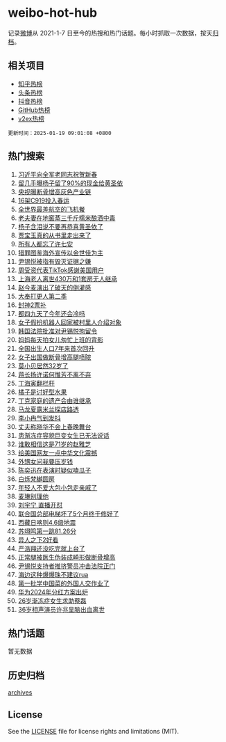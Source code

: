 # weibo-hot-hub

记录[微博](https://www.weibo.com)从 2021-1-7 日至今的热搜和热门话题。每小时抓取一次数据，按天[归档](archives)。

## 相关项目

- [知乎热榜](https://github.com/lonnyzhang423/zhihu-hot-hub)
- [头条热榜](https://github.com/lonnyzhang423/toutiao-hot-hub)
- [抖音热榜](https://github.com/lonnyzhang423/douyin-hot-hub)
- [GitHub热榜](https://github.com/lonnyzhang423/github-hot-hub)
- [v2ex热榜](https://github.com/lonnyzhang423/v2ex-hot-hub)


`更新时间：2025-01-19 09:01:08 +0800`

## 热门搜索

1. [习近平向全军老同志祝贺新春](https://m.weibo.cn/search?containerid=100103type%3D1%26t%3D10%26q%3D%23%E4%B9%A0%E8%BF%91%E5%B9%B3%E5%90%91%E5%85%A8%E5%86%9B%E8%80%81%E5%90%8C%E5%BF%97%E7%A5%9D%E8%B4%BA%E6%96%B0%E6%98%A5%23&stream_entry_id=51&isnewpage=1&extparam=seat%3D1%26filter_type%3Drealtimehot%26stream_entry_id%3D51%26c_type%3D51%26q%3D%2523%25E4%25B9%25A0%25E8%25BF%2591%25E5%25B9%25B3%25E5%2590%2591%25E5%2585%25A8%25E5%2586%259B%25E8%2580%2581%25E5%2590%258C%25E5%25BF%2597%25E7%25A5%259D%25E8%25B4%25BA%25E6%2596%25B0%25E6%2598%25A5%2523%26pos%3D0%26cate%3D10103%26dgr%3D0%26display_time%3D1737248467%26pre_seqid%3D173724846710901200734103)
1. [留几手曝杨子留了90%的现金给黄圣依](https://m.weibo.cn/search?containerid=100103type%3D1%26t%3D10%26q%3D%23%E7%95%99%E5%87%A0%E6%89%8B%E6%9B%9D%E6%9D%A8%E5%AD%90%E7%95%99%E4%BA%8690%25%E7%9A%84%E7%8E%B0%E9%87%91%E7%BB%99%E9%BB%84%E5%9C%A3%E4%BE%9D%23&stream_entry_id=31&isnewpage=1&extparam=seat%3D1%26stream_entry_id%3D31%26q%3D%2523%25E7%2595%2599%25E5%2587%25A0%25E6%2589%258B%25E6%259B%259D%25E6%259D%25A8%25E5%25AD%2590%25E7%2595%2599%25E4%25BA%258690%2525%25E7%259A%2584%25E7%258E%25B0%25E9%2587%2591%25E7%25BB%2599%25E9%25BB%2584%25E5%259C%25A3%25E4%25BE%259D%2523%26pos%3D0%26flag%3D1%26filter_type%3Drealtimehot%26realpos%3D1%26c_type%3D31%26band_rank%3D1%26dgr%3D0%26cate%3D5001%26lcate%3D5001%26display_time%3D1737248467%26pre_seqid%3D173724846710901200734103)
1. [央视曝断骨增高灰色产业链](https://m.weibo.cn/search?containerid=100103type%3D1%26t%3D10%26q%3D%23%E5%A4%AE%E8%A7%86%E6%9B%9D%E6%96%AD%E9%AA%A8%E5%A2%9E%E9%AB%98%E7%81%B0%E8%89%B2%E4%BA%A7%E4%B8%9A%E9%93%BE%23&stream_entry_id=31&isnewpage=1&extparam=seat%3D1%26stream_entry_id%3D31%26q%3D%2523%25E5%25A4%25AE%25E8%25A7%2586%25E6%259B%259D%25E6%2596%25AD%25E9%25AA%25A8%25E5%25A2%259E%25E9%25AB%2598%25E7%2581%25B0%25E8%2589%25B2%25E4%25BA%25A7%25E4%25B8%259A%25E9%2593%25BE%2523%26pos%3D1%26flag%3D0%26filter_type%3Drealtimehot%26realpos%3D2%26c_type%3D31%26band_rank%3D2%26dgr%3D0%26cate%3D5001%26lcate%3D5001%26display_time%3D1737248467%26pre_seqid%3D173724846710901200734103)
1. [16架C919投入春运](https://m.weibo.cn/search?containerid=100103type%3D1%26t%3D10%26q%3D%2316%E6%9E%B6C919%E6%8A%95%E5%85%A5%E6%98%A5%E8%BF%90%23&stream_entry_id=31&isnewpage=1&extparam=seat%3D1%26stream_entry_id%3D31%26q%3D%252316%25E6%259E%25B6C919%25E6%258A%2595%25E5%2585%25A5%25E6%2598%25A5%25E8%25BF%2590%2523%26pos%3D2%26flag%3D0%26filter_type%3Drealtimehot%26realpos%3D3%26c_type%3D31%26band_rank%3D3%26dgr%3D0%26cate%3D5001%26lcate%3D5001%26display_time%3D1737248467%26pre_seqid%3D173724846710901200734103)
1. [全世界最差航空的飞机餐](https://m.weibo.cn/search?containerid=100103type%3D1%26t%3D10%26q%3D%E5%85%A8%E4%B8%96%E7%95%8C%E6%9C%80%E5%B7%AE%E8%88%AA%E7%A9%BA%E7%9A%84%E9%A3%9E%E6%9C%BA%E9%A4%90&stream_entry_id=31&isnewpage=1&extparam=seat%3D1%26stream_entry_id%3D31%26q%3D%25E5%2585%25A8%25E4%25B8%2596%25E7%2595%258C%25E6%259C%2580%25E5%25B7%25AE%25E8%2588%25AA%25E7%25A9%25BA%25E7%259A%2584%25E9%25A3%259E%25E6%259C%25BA%25E9%25A4%2590%26pos%3D3%26flag%3D2%26filter_type%3Drealtimehot%26realpos%3D4%26c_type%3D31%26band_rank%3D4%26dgr%3D0%26cate%3D5001%26lcate%3D5001%26display_time%3D1737248467%26pre_seqid%3D173724846710901200734103)
1. [老夫妻在地窖蒸三千斤糯米酿酒中毒](https://m.weibo.cn/search?containerid=100103type%3D1%26t%3D10%26q%3D%23%E8%80%81%E5%A4%AB%E5%A6%BB%E5%9C%A8%E5%9C%B0%E7%AA%96%E8%92%B8%E4%B8%89%E5%8D%83%E6%96%A4%E7%B3%AF%E7%B1%B3%E9%85%BF%E9%85%92%E4%B8%AD%E6%AF%92%23&stream_entry_id=31&isnewpage=1&extparam=seat%3D1%26stream_entry_id%3D31%26q%3D%2523%25E8%2580%2581%25E5%25A4%25AB%25E5%25A6%25BB%25E5%259C%25A8%25E5%259C%25B0%25E7%25AA%2596%25E8%2592%25B8%25E4%25B8%2589%25E5%258D%2583%25E6%2596%25A4%25E7%25B3%25AF%25E7%25B1%25B3%25E9%2585%25BF%25E9%2585%2592%25E4%25B8%25AD%25E6%25AF%2592%2523%26pos%3D4%26flag%3D1%26filter_type%3Drealtimehot%26realpos%3D5%26c_type%3D31%26band_rank%3D5%26dgr%3D0%26cate%3D5001%26lcate%3D5001%26display_time%3D1737248467%26pre_seqid%3D173724846710901200734103)
1. [杨子含泪说不要再恭喜黄圣依了](https://m.weibo.cn/search?containerid=100103type%3D1%26t%3D10%26q%3D%23%E6%9D%A8%E5%AD%90%E5%90%AB%E6%B3%AA%E8%AF%B4%E4%B8%8D%E8%A6%81%E5%86%8D%E6%81%AD%E5%96%9C%E9%BB%84%E5%9C%A3%E4%BE%9D%E4%BA%86%23&stream_entry_id=31&isnewpage=1&extparam=seat%3D1%26stream_entry_id%3D31%26q%3D%2523%25E6%259D%25A8%25E5%25AD%2590%25E5%2590%25AB%25E6%25B3%25AA%25E8%25AF%25B4%25E4%25B8%258D%25E8%25A6%2581%25E5%2586%258D%25E6%2581%25AD%25E5%2596%259C%25E9%25BB%2584%25E5%259C%25A3%25E4%25BE%259D%25E4%25BA%2586%2523%26pos%3D5%26flag%3D1%26filter_type%3Drealtimehot%26realpos%3D6%26c_type%3D31%26band_rank%3D6%26dgr%3D0%26cate%3D5001%26lcate%3D5001%26display_time%3D1737248467%26pre_seqid%3D173724846710901200734103)
1. [贾宝玉真的从书里走出来了](https://m.weibo.cn/search?containerid=100103type%3D1%26t%3D10%26q%3D%23%E8%B4%BE%E5%AE%9D%E7%8E%89%E7%9C%9F%E7%9A%84%E4%BB%8E%E4%B9%A6%E9%87%8C%E8%B5%B0%E5%87%BA%E6%9D%A5%E4%BA%86%23&stream_entry_id=31&isnewpage=1&extparam=seat%3D1%26stream_entry_id%3D31%26q%3D%2523%25E8%25B4%25BE%25E5%25AE%259D%25E7%258E%2589%25E7%259C%259F%25E7%259A%2584%25E4%25BB%258E%25E4%25B9%25A6%25E9%2587%258C%25E8%25B5%25B0%25E5%2587%25BA%25E6%259D%25A5%25E4%25BA%2586%2523%26pos%3D6%26flag%3D1%26filter_type%3Drealtimehot%26realpos%3D7%26c_type%3D31%26band_rank%3D7%26dgr%3D0%26cate%3D5001%26lcate%3D5001%26display_time%3D1737248467%26pre_seqid%3D173724846710901200734103)
1. [所有人都忘了许七安](https://m.weibo.cn/search?containerid=100103type%3D1%26t%3D10%26q%3D%E6%89%80%E6%9C%89%E4%BA%BA%E9%83%BD%E5%BF%98%E4%BA%86%E8%AE%B8%E4%B8%83%E5%AE%89&stream_entry_id=31&isnewpage=1&extparam=seat%3D1%26stream_entry_id%3D31%26q%3D%25E6%2589%2580%25E6%259C%2589%25E4%25BA%25BA%25E9%2583%25BD%25E5%25BF%2598%25E4%25BA%2586%25E8%25AE%25B8%25E4%25B8%2583%25E5%25AE%2589%26pos%3D7%26flag%3D1%26filter_type%3Drealtimehot%26realpos%3D8%26c_type%3D31%26band_rank%3D8%26dgr%3D0%26cate%3D5001%26lcate%3D5001%26display_time%3D1737248467%26pre_seqid%3D173724846710901200734103)
1. [猎罪图鉴海外宣传以金世佳为主](https://m.weibo.cn/search?containerid=100103type%3D1%26t%3D10%26q%3D%23%E7%8C%8E%E7%BD%AA%E5%9B%BE%E9%89%B4%E6%B5%B7%E5%A4%96%E5%AE%A3%E4%BC%A0%E4%BB%A5%E9%87%91%E4%B8%96%E4%BD%B3%E4%B8%BA%E4%B8%BB%23&stream_entry_id=31&isnewpage=1&extparam=seat%3D1%26stream_entry_id%3D31%26q%3D%2523%25E7%258C%258E%25E7%25BD%25AA%25E5%259B%25BE%25E9%2589%25B4%25E6%25B5%25B7%25E5%25A4%2596%25E5%25AE%25A3%25E4%25BC%25A0%25E4%25BB%25A5%25E9%2587%2591%25E4%25B8%2596%25E4%25BD%25B3%25E4%25B8%25BA%25E4%25B8%25BB%2523%26pos%3D8%26flag%3D0%26filter_type%3Drealtimehot%26realpos%3D9%26c_type%3D31%26band_rank%3D9%26dgr%3D0%26cate%3D5001%26lcate%3D5001%26display_time%3D1737248467%26pre_seqid%3D173724846710901200734103)
1. [尹锡悦被指有毁灭证据之嫌](https://m.weibo.cn/search?containerid=100103type%3D1%26t%3D10%26q%3D%23%E5%B0%B9%E9%94%A1%E6%82%A6%E8%A2%AB%E6%8C%87%E6%9C%89%E6%AF%81%E7%81%AD%E8%AF%81%E6%8D%AE%E4%B9%8B%E5%AB%8C%23&stream_entry_id=31&isnewpage=1&extparam=seat%3D1%26stream_entry_id%3D31%26q%3D%2523%25E5%25B0%25B9%25E9%2594%25A1%25E6%2582%25A6%25E8%25A2%25AB%25E6%258C%2587%25E6%259C%2589%25E6%25AF%2581%25E7%2581%25AD%25E8%25AF%2581%25E6%258D%25AE%25E4%25B9%258B%25E5%25AB%258C%2523%26pos%3D9%26flag%3D1%26filter_type%3Drealtimehot%26realpos%3D10%26c_type%3D31%26band_rank%3D10%26dgr%3D0%26cate%3D5001%26lcate%3D5001%26display_time%3D1737248467%26pre_seqid%3D173724846710901200734103)
1. [周受资代表TikTok感谢美国用户](https://m.weibo.cn/search?containerid=100103type%3D1%26t%3D10%26q%3D%23%E5%91%A8%E5%8F%97%E8%B5%84%E4%BB%A3%E8%A1%A8TikTok%E6%84%9F%E8%B0%A2%E7%BE%8E%E5%9B%BD%E7%94%A8%E6%88%B7%23&stream_entry_id=31&isnewpage=1&extparam=seat%3D1%26stream_entry_id%3D31%26q%3D%2523%25E5%2591%25A8%25E5%258F%2597%25E8%25B5%2584%25E4%25BB%25A3%25E8%25A1%25A8TikTok%25E6%2584%259F%25E8%25B0%25A2%25E7%25BE%258E%25E5%259B%25BD%25E7%2594%25A8%25E6%2588%25B7%2523%26pos%3D10%26flag%3D1%26filter_type%3Drealtimehot%26realpos%3D11%26c_type%3D31%26band_rank%3D11%26dgr%3D0%26cate%3D5001%26lcate%3D5001%26display_time%3D1737248467%26pre_seqid%3D173724846710901200734103)
1. [上海老人离世430万和1套房无人继承](https://m.weibo.cn/search?containerid=100103type%3D1%26t%3D10%26q%3D%23%E4%B8%8A%E6%B5%B7%E8%80%81%E4%BA%BA%E7%A6%BB%E4%B8%96430%E4%B8%87%E5%92%8C1%E5%A5%97%E6%88%BF%E6%97%A0%E4%BA%BA%E7%BB%A7%E6%89%BF%23&stream_entry_id=31&isnewpage=1&extparam=seat%3D1%26stream_entry_id%3D31%26q%3D%2523%25E4%25B8%258A%25E6%25B5%25B7%25E8%2580%2581%25E4%25BA%25BA%25E7%25A6%25BB%25E4%25B8%2596430%25E4%25B8%2587%25E5%2592%258C1%25E5%25A5%2597%25E6%2588%25BF%25E6%2597%25A0%25E4%25BA%25BA%25E7%25BB%25A7%25E6%2589%25BF%2523%26pos%3D11%26flag%3D0%26filter_type%3Drealtimehot%26realpos%3D12%26c_type%3D31%26band_rank%3D12%26dgr%3D0%26cate%3D5001%26lcate%3D5001%26display_time%3D1737248467%26pre_seqid%3D173724846710901200734103)
1. [赵今麦演出了破天的倒灌感](https://m.weibo.cn/search?containerid=100103type%3D1%26t%3D10%26q%3D%E8%B5%B5%E4%BB%8A%E9%BA%A6%E6%BC%94%E5%87%BA%E4%BA%86%E7%A0%B4%E5%A4%A9%E7%9A%84%E5%80%92%E7%81%8C%E6%84%9F&stream_entry_id=31&isnewpage=1&extparam=seat%3D1%26stream_entry_id%3D31%26q%3D%25E8%25B5%25B5%25E4%25BB%258A%25E9%25BA%25A6%25E6%25BC%2594%25E5%2587%25BA%25E4%25BA%2586%25E7%25A0%25B4%25E5%25A4%25A9%25E7%259A%2584%25E5%2580%2592%25E7%2581%258C%25E6%2584%259F%26pos%3D12%26flag%3D0%26filter_type%3Drealtimehot%26realpos%3D13%26c_type%3D31%26band_rank%3D13%26dgr%3D0%26cate%3D5001%26lcate%3D5001%26display_time%3D1737248467%26pre_seqid%3D173724846710901200734103)
1. [大奉打更人第二季](https://m.weibo.cn/search?containerid=100103type%3D1%26t%3D10%26q%3D%23%E5%A4%A7%E5%A5%89%E6%89%93%E6%9B%B4%E4%BA%BA%E7%AC%AC%E4%BA%8C%E5%AD%A3%23&stream_entry_id=31&isnewpage=1&extparam=seat%3D1%26stream_entry_id%3D31%26q%3D%2523%25E5%25A4%25A7%25E5%25A5%2589%25E6%2589%2593%25E6%259B%25B4%25E4%25BA%25BA%25E7%25AC%25AC%25E4%25BA%258C%25E5%25AD%25A3%2523%26pos%3D13%26flag%3D0%26filter_type%3Drealtimehot%26realpos%3D14%26c_type%3D31%26band_rank%3D14%26dgr%3D0%26cate%3D5001%26lcate%3D5001%26display_time%3D1737248467%26pre_seqid%3D173724846710901200734103)
1. [封神2票补](https://m.weibo.cn/search?containerid=100103type%3D1%26t%3D10%26q%3D%23%E5%B0%81%E7%A5%9E2%E7%A5%A8%E8%A1%A5%23&stream_entry_id=31&isnewpage=1&extparam=seat%3D1%26stream_entry_id%3D31%26q%3D%2523%25E5%25B0%2581%25E7%25A5%259E2%25E7%25A5%25A8%25E8%25A1%25A5%2523%26pos%3D14%26flag%3D1%26filter_type%3Drealtimehot%26realpos%3D15%26c_type%3D31%26band_rank%3D15%26dgr%3D0%26cate%3D5001%26lcate%3D5001%26display_time%3D1737248467%26pre_seqid%3D173724846710901200734103)
1. [都四九天了今年还会冷吗](https://m.weibo.cn/search?containerid=100103type%3D1%26t%3D10%26q%3D%23%E9%83%BD%E5%9B%9B%E4%B9%9D%E5%A4%A9%E4%BA%86%E4%BB%8A%E5%B9%B4%E8%BF%98%E4%BC%9A%E5%86%B7%E5%90%97%23&stream_entry_id=31&isnewpage=1&extparam=seat%3D1%26stream_entry_id%3D31%26q%3D%2523%25E9%2583%25BD%25E5%259B%259B%25E4%25B9%259D%25E5%25A4%25A9%25E4%25BA%2586%25E4%25BB%258A%25E5%25B9%25B4%25E8%25BF%2598%25E4%25BC%259A%25E5%2586%25B7%25E5%2590%2597%2523%26pos%3D15%26flag%3D0%26filter_type%3Drealtimehot%26realpos%3D16%26c_type%3D31%26band_rank%3D16%26dgr%3D0%26cate%3D5001%26lcate%3D5001%26display_time%3D1737248467%26pre_seqid%3D173724846710901200734103)
1. [女子假扮机器人回家被村里人介绍对象](https://m.weibo.cn/search?containerid=100103type%3D1%26t%3D10%26q%3D%23%E5%A5%B3%E5%AD%90%E5%81%87%E6%89%AE%E6%9C%BA%E5%99%A8%E4%BA%BA%E5%9B%9E%E5%AE%B6%E8%A2%AB%E6%9D%91%E9%87%8C%E4%BA%BA%E4%BB%8B%E7%BB%8D%E5%AF%B9%E8%B1%A1%23&stream_entry_id=31&isnewpage=1&extparam=seat%3D1%26stream_entry_id%3D31%26q%3D%2523%25E5%25A5%25B3%25E5%25AD%2590%25E5%2581%2587%25E6%2589%25AE%25E6%259C%25BA%25E5%2599%25A8%25E4%25BA%25BA%25E5%259B%259E%25E5%25AE%25B6%25E8%25A2%25AB%25E6%259D%2591%25E9%2587%258C%25E4%25BA%25BA%25E4%25BB%258B%25E7%25BB%258D%25E5%25AF%25B9%25E8%25B1%25A1%2523%26pos%3D16%26flag%3D0%26filter_type%3Drealtimehot%26realpos%3D17%26c_type%3D31%26band_rank%3D17%26dgr%3D0%26cate%3D5001%26lcate%3D5001%26display_time%3D1737248467%26pre_seqid%3D173724846710901200734103)
1. [韩国法院批准对尹锡悦拘留令](https://m.weibo.cn/search?containerid=100103type%3D1%26t%3D10%26q%3D%23%E9%9F%A9%E5%9B%BD%E6%B3%95%E9%99%A2%E6%89%B9%E5%87%86%E5%AF%B9%E5%B0%B9%E9%94%A1%E6%82%A6%E6%8B%98%E7%95%99%E4%BB%A4%23&stream_entry_id=31&isnewpage=1&extparam=seat%3D1%26stream_entry_id%3D31%26q%3D%2523%25E9%259F%25A9%25E5%259B%25BD%25E6%25B3%2595%25E9%2599%25A2%25E6%2589%25B9%25E5%2587%2586%25E5%25AF%25B9%25E5%25B0%25B9%25E9%2594%25A1%25E6%2582%25A6%25E6%258B%2598%25E7%2595%2599%25E4%25BB%25A4%2523%26pos%3D17%26flag%3D1%26filter_type%3Drealtimehot%26realpos%3D18%26c_type%3D31%26band_rank%3D18%26dgr%3D0%26cate%3D5001%26lcate%3D5001%26display_time%3D1737248467%26pre_seqid%3D173724846710901200734103)
1. [妈妈每天拍女儿匆忙上班的背影](https://m.weibo.cn/search?containerid=100103type%3D1%26t%3D10%26q%3D%23%E5%A6%88%E5%A6%88%E6%AF%8F%E5%A4%A9%E6%8B%8D%E5%A5%B3%E5%84%BF%E5%8C%86%E5%BF%99%E4%B8%8A%E7%8F%AD%E7%9A%84%E8%83%8C%E5%BD%B1%23&stream_entry_id=31&isnewpage=1&extparam=seat%3D1%26stream_entry_id%3D31%26q%3D%2523%25E5%25A6%2588%25E5%25A6%2588%25E6%25AF%258F%25E5%25A4%25A9%25E6%258B%258D%25E5%25A5%25B3%25E5%2584%25BF%25E5%258C%2586%25E5%25BF%2599%25E4%25B8%258A%25E7%258F%25AD%25E7%259A%2584%25E8%2583%258C%25E5%25BD%25B1%2523%26pos%3D18%26flag%3D1%26filter_type%3Drealtimehot%26realpos%3D19%26c_type%3D31%26band_rank%3D19%26dgr%3D0%26cate%3D5001%26lcate%3D5001%26display_time%3D1737248467%26pre_seqid%3D173724846710901200734103)
1. [全国出生人口7年来首次回升](https://m.weibo.cn/search?containerid=100103type%3D1%26t%3D10%26q%3D%23%E5%85%A8%E5%9B%BD%E5%87%BA%E7%94%9F%E4%BA%BA%E5%8F%A37%E5%B9%B4%E6%9D%A5%E9%A6%96%E6%AC%A1%E5%9B%9E%E5%8D%87%23&stream_entry_id=31&isnewpage=1&extparam=seat%3D1%26stream_entry_id%3D31%26q%3D%2523%25E5%2585%25A8%25E5%259B%25BD%25E5%2587%25BA%25E7%2594%259F%25E4%25BA%25BA%25E5%258F%25A37%25E5%25B9%25B4%25E6%259D%25A5%25E9%25A6%2596%25E6%25AC%25A1%25E5%259B%259E%25E5%258D%2587%2523%26pos%3D19%26flag%3D0%26filter_type%3Drealtimehot%26realpos%3D20%26c_type%3D31%26band_rank%3D20%26dgr%3D0%26cate%3D5001%26lcate%3D5001%26display_time%3D1737248467%26pre_seqid%3D173724846710901200734103)
1. [女子出国做断骨增高腿喷脓](https://m.weibo.cn/search?containerid=100103type%3D1%26t%3D10%26q%3D%23%E5%A5%B3%E5%AD%90%E5%87%BA%E5%9B%BD%E5%81%9A%E6%96%AD%E9%AA%A8%E5%A2%9E%E9%AB%98%E8%85%BF%E5%96%B7%E8%84%93%23&stream_entry_id=31&isnewpage=1&extparam=seat%3D1%26stream_entry_id%3D31%26q%3D%2523%25E5%25A5%25B3%25E5%25AD%2590%25E5%2587%25BA%25E5%259B%25BD%25E5%2581%259A%25E6%2596%25AD%25E9%25AA%25A8%25E5%25A2%259E%25E9%25AB%2598%25E8%2585%25BF%25E5%2596%25B7%25E8%2584%2593%2523%26pos%3D20%26flag%3D0%26filter_type%3Drealtimehot%26realpos%3D21%26c_type%3D31%26band_rank%3D21%26dgr%3D0%26cate%3D5001%26lcate%3D5001%26display_time%3D1737248467%26pre_seqid%3D173724846710901200734103)
1. [莫小贝居然32岁了](https://m.weibo.cn/search?containerid=100103type%3D1%26t%3D10%26q%3D%23%E8%8E%AB%E5%B0%8F%E8%B4%9D%E5%B1%85%E7%84%B632%E5%B2%81%E4%BA%86%23&stream_entry_id=31&isnewpage=1&extparam=seat%3D1%26stream_entry_id%3D31%26q%3D%2523%25E8%258E%25AB%25E5%25B0%258F%25E8%25B4%259D%25E5%25B1%2585%25E7%2584%25B632%25E5%25B2%2581%25E4%25BA%2586%2523%26pos%3D21%26flag%3D1%26filter_type%3Drealtimehot%26realpos%3D22%26c_type%3D31%26band_rank%3D22%26dgr%3D0%26cate%3D5001%26lcate%3D5001%26display_time%3D1737248467%26pre_seqid%3D173724846710901200734103)
1. [蒋长扬许诺何惟芳不离不弃](https://m.weibo.cn/search?containerid=100103type%3D1%26t%3D10%26q%3D%E8%92%8B%E9%95%BF%E6%89%AC%E8%AE%B8%E8%AF%BA%E4%BD%95%E6%83%9F%E8%8A%B3%E4%B8%8D%E7%A6%BB%E4%B8%8D%E5%BC%83&stream_entry_id=31&isnewpage=1&extparam=seat%3D1%26stream_entry_id%3D31%26q%3D%25E8%2592%258B%25E9%2595%25BF%25E6%2589%25AC%25E8%25AE%25B8%25E8%25AF%25BA%25E4%25BD%2595%25E6%2583%259F%25E8%258A%25B3%25E4%25B8%258D%25E7%25A6%25BB%25E4%25B8%258D%25E5%25BC%2583%26pos%3D22%26flag%3D1%26filter_type%3Drealtimehot%26realpos%3D23%26c_type%3D31%26band_rank%3D23%26dgr%3D0%26cate%3D5001%26lcate%3D5001%26display_time%3D1737248467%26pre_seqid%3D173724846710901200734103)
1. [丁海寅翻栏杆](https://m.weibo.cn/search?containerid=100103type%3D1%26t%3D10%26q%3D%23%E4%B8%81%E6%B5%B7%E5%AF%85%E7%BF%BB%E6%A0%8F%E6%9D%86%23&stream_entry_id=31&isnewpage=1&extparam=seat%3D1%26stream_entry_id%3D31%26q%3D%2523%25E4%25B8%2581%25E6%25B5%25B7%25E5%25AF%2585%25E7%25BF%25BB%25E6%25A0%258F%25E6%259D%2586%2523%26pos%3D23%26flag%3D1%26filter_type%3Drealtimehot%26realpos%3D24%26c_type%3D31%26band_rank%3D24%26dgr%3D0%26cate%3D5001%26lcate%3D5001%26display_time%3D1737248467%26pre_seqid%3D173724846710901200734103)
1. [橘子是讨好型水果](https://m.weibo.cn/search?containerid=100103type%3D1%26t%3D10%26q%3D%23%E6%A9%98%E5%AD%90%E6%98%AF%E8%AE%A8%E5%A5%BD%E5%9E%8B%E6%B0%B4%E6%9E%9C%23&stream_entry_id=31&isnewpage=1&extparam=seat%3D1%26stream_entry_id%3D31%26q%3D%2523%25E6%25A9%2598%25E5%25AD%2590%25E6%2598%25AF%25E8%25AE%25A8%25E5%25A5%25BD%25E5%259E%258B%25E6%25B0%25B4%25E6%259E%259C%2523%26pos%3D24%26flag%3D1%26filter_type%3Drealtimehot%26realpos%3D25%26c_type%3D31%26band_rank%3D25%26dgr%3D0%26cate%3D5001%26lcate%3D5001%26display_time%3D1737248467%26pre_seqid%3D173724846710901200734103)
1. [丁克家庭的遗产会由谁继承](https://m.weibo.cn/search?containerid=100103type%3D1%26t%3D10%26q%3D%23%E4%B8%81%E5%85%8B%E5%AE%B6%E5%BA%AD%E7%9A%84%E9%81%97%E4%BA%A7%E4%BC%9A%E7%94%B1%E8%B0%81%E7%BB%A7%E6%89%BF%23&stream_entry_id=31&isnewpage=1&extparam=seat%3D1%26stream_entry_id%3D31%26q%3D%2523%25E4%25B8%2581%25E5%2585%258B%25E5%25AE%25B6%25E5%25BA%25AD%25E7%259A%2584%25E9%2581%2597%25E4%25BA%25A7%25E4%25BC%259A%25E7%2594%25B1%25E8%25B0%2581%25E7%25BB%25A7%25E6%2589%25BF%2523%26pos%3D25%26flag%3D1%26filter_type%3Drealtimehot%26realpos%3D26%26c_type%3D31%26band_rank%3D26%26dgr%3D0%26cate%3D5001%26lcate%3D5001%26display_time%3D1737248467%26pre_seqid%3D173724846710901200734103)
1. [马龙夏露米兰探店路透](https://m.weibo.cn/search?containerid=100103type%3D1%26t%3D10%26q%3D%23%E9%A9%AC%E9%BE%99%E5%A4%8F%E9%9C%B2%E7%B1%B3%E5%85%B0%E6%8E%A2%E5%BA%97%E8%B7%AF%E9%80%8F%23&stream_entry_id=31&isnewpage=1&extparam=seat%3D1%26stream_entry_id%3D31%26q%3D%2523%25E9%25A9%25AC%25E9%25BE%2599%25E5%25A4%258F%25E9%259C%25B2%25E7%25B1%25B3%25E5%2585%25B0%25E6%258E%25A2%25E5%25BA%2597%25E8%25B7%25AF%25E9%2580%258F%2523%26pos%3D26%26flag%3D1%26filter_type%3Drealtimehot%26realpos%3D27%26c_type%3D31%26band_rank%3D27%26dgr%3D0%26cate%3D5001%26lcate%3D5001%26display_time%3D1737248467%26pre_seqid%3D173724846710901200734103)
1. [李小冉气到发抖](https://m.weibo.cn/search?containerid=100103type%3D1%26t%3D10%26q%3D%23%E6%9D%8E%E5%B0%8F%E5%86%89%E6%B0%94%E5%88%B0%E5%8F%91%E6%8A%96%23&stream_entry_id=31&isnewpage=1&extparam=seat%3D1%26stream_entry_id%3D31%26q%3D%2523%25E6%259D%258E%25E5%25B0%258F%25E5%2586%2589%25E6%25B0%2594%25E5%2588%25B0%25E5%258F%2591%25E6%258A%2596%2523%26pos%3D27%26flag%3D0%26filter_type%3Drealtimehot%26realpos%3D28%26c_type%3D31%26band_rank%3D28%26dgr%3D0%26cate%3D5001%26lcate%3D5001%26display_time%3D1737248467%26pre_seqid%3D173724846710901200734103)
1. [丈夫称晓华不会上春晚舞台](https://m.weibo.cn/search?containerid=100103type%3D1%26t%3D10%26q%3D%23%E4%B8%88%E5%A4%AB%E7%A7%B0%E6%99%93%E5%8D%8E%E4%B8%8D%E4%BC%9A%E4%B8%8A%E6%98%A5%E6%99%9A%E8%88%9E%E5%8F%B0%23&stream_entry_id=31&isnewpage=1&extparam=seat%3D1%26stream_entry_id%3D31%26q%3D%2523%25E4%25B8%2588%25E5%25A4%25AB%25E7%25A7%25B0%25E6%2599%2593%25E5%258D%258E%25E4%25B8%258D%25E4%25BC%259A%25E4%25B8%258A%25E6%2598%25A5%25E6%2599%259A%25E8%2588%259E%25E5%258F%25B0%2523%26pos%3D28%26flag%3D0%26filter_type%3Drealtimehot%26realpos%3D29%26c_type%3D31%26band_rank%3D29%26dgr%3D0%26cate%3D5001%26lcate%3D5001%26display_time%3D1737248467%26pre_seqid%3D173724846710901200734103)
1. [患渐冻症容貌巨变女生已无法说话](https://m.weibo.cn/search?containerid=100103type%3D1%26t%3D10%26q%3D%23%E6%82%A3%E6%B8%90%E5%86%BB%E7%97%87%E5%AE%B9%E8%B2%8C%E5%B7%A8%E5%8F%98%E5%A5%B3%E7%94%9F%E5%B7%B2%E6%97%A0%E6%B3%95%E8%AF%B4%E8%AF%9D%23&stream_entry_id=31&isnewpage=1&extparam=seat%3D1%26stream_entry_id%3D31%26q%3D%2523%25E6%2582%25A3%25E6%25B8%2590%25E5%2586%25BB%25E7%2597%2587%25E5%25AE%25B9%25E8%25B2%258C%25E5%25B7%25A8%25E5%258F%2598%25E5%25A5%25B3%25E7%2594%259F%25E5%25B7%25B2%25E6%2597%25A0%25E6%25B3%2595%25E8%25AF%25B4%25E8%25AF%259D%2523%26pos%3D29%26flag%3D0%26filter_type%3Drealtimehot%26realpos%3D30%26c_type%3D31%26band_rank%3D30%26dgr%3D0%26cate%3D5001%26lcate%3D5001%26display_time%3D1737248467%26pre_seqid%3D173724846710901200734103)
1. [谁敢相信这是71岁的赵雅芝](https://m.weibo.cn/search?containerid=100103type%3D1%26t%3D10%26q%3D%23%E8%B0%81%E6%95%A2%E7%9B%B8%E4%BF%A1%E8%BF%99%E6%98%AF71%E5%B2%81%E7%9A%84%E8%B5%B5%E9%9B%85%E8%8A%9D%23&stream_entry_id=31&isnewpage=1&extparam=seat%3D1%26stream_entry_id%3D31%26q%3D%2523%25E8%25B0%2581%25E6%2595%25A2%25E7%259B%25B8%25E4%25BF%25A1%25E8%25BF%2599%25E6%2598%25AF71%25E5%25B2%2581%25E7%259A%2584%25E8%25B5%25B5%25E9%259B%2585%25E8%258A%259D%2523%26pos%3D30%26flag%3D0%26filter_type%3Drealtimehot%26realpos%3D31%26c_type%3D31%26band_rank%3D31%26dgr%3D0%26cate%3D5001%26lcate%3D5001%26display_time%3D1737248467%26pre_seqid%3D173724846710901200734103)
1. [给美国网友一点中华文化震撼](https://m.weibo.cn/search?containerid=100103type%3D1%26t%3D10%26q%3D%23%E7%BB%99%E7%BE%8E%E5%9B%BD%E7%BD%91%E5%8F%8B%E4%B8%80%E7%82%B9%E4%B8%AD%E5%8D%8E%E6%96%87%E5%8C%96%E9%9C%87%E6%92%BC%23&stream_entry_id=31&isnewpage=1&extparam=seat%3D1%26stream_entry_id%3D31%26q%3D%2523%25E7%25BB%2599%25E7%25BE%258E%25E5%259B%25BD%25E7%25BD%2591%25E5%258F%258B%25E4%25B8%2580%25E7%2582%25B9%25E4%25B8%25AD%25E5%258D%258E%25E6%2596%2587%25E5%258C%2596%25E9%259C%2587%25E6%2592%25BC%2523%26pos%3D31%26flag%3D0%26filter_type%3Drealtimehot%26realpos%3D32%26c_type%3D31%26band_rank%3D32%26dgr%3D0%26cate%3D5001%26lcate%3D5001%26display_time%3D1737248467%26pre_seqid%3D173724846710901200734103)
1. [外甥女问我要压岁钱](https://m.weibo.cn/search?containerid=100103type%3D1%26t%3D10%26q%3D%23%E5%A4%96%E7%94%A5%E5%A5%B3%E9%97%AE%E6%88%91%E8%A6%81%E5%8E%8B%E5%B2%81%E9%92%B1%23&stream_entry_id=31&isnewpage=1&extparam=seat%3D1%26stream_entry_id%3D31%26q%3D%2523%25E5%25A4%2596%25E7%2594%25A5%25E5%25A5%25B3%25E9%2597%25AE%25E6%2588%2591%25E8%25A6%2581%25E5%258E%258B%25E5%25B2%2581%25E9%2592%25B1%2523%26pos%3D32%26flag%3D1%26filter_type%3Drealtimehot%26realpos%3D33%26c_type%3D31%26band_rank%3D33%26dgr%3D0%26cate%3D5001%26lcate%3D5001%26display_time%3D1737248467%26pre_seqid%3D173724846710901200734103)
1. [陈奕迅在表演时疑似嗑瓜子](https://m.weibo.cn/search?containerid=100103type%3D1%26t%3D10%26q%3D%E9%99%88%E5%A5%95%E8%BF%85%E5%9C%A8%E8%A1%A8%E6%BC%94%E6%97%B6%E7%96%91%E4%BC%BC%E5%97%91%E7%93%9C%E5%AD%90&stream_entry_id=31&isnewpage=1&extparam=seat%3D1%26stream_entry_id%3D31%26q%3D%25E9%2599%2588%25E5%25A5%2595%25E8%25BF%2585%25E5%259C%25A8%25E8%25A1%25A8%25E6%25BC%2594%25E6%2597%25B6%25E7%2596%2591%25E4%25BC%25BC%25E5%2597%2591%25E7%2593%259C%25E5%25AD%2590%26pos%3D33%26flag%3D0%26filter_type%3Drealtimehot%26realpos%3D34%26c_type%3D31%26band_rank%3D34%26dgr%3D0%26cate%3D5001%26lcate%3D5001%26display_time%3D1737248467%26pre_seqid%3D173724846710901200734103)
1. [白烁梵樾圆房](https://m.weibo.cn/search?containerid=100103type%3D1%26t%3D10%26q%3D%23%E7%99%BD%E7%83%81%E6%A2%B5%E6%A8%BE%E5%9C%86%E6%88%BF%23&stream_entry_id=31&isnewpage=1&extparam=seat%3D1%26stream_entry_id%3D31%26q%3D%2523%25E7%2599%25BD%25E7%2583%2581%25E6%25A2%25B5%25E6%25A8%25BE%25E5%259C%2586%25E6%2588%25BF%2523%26pos%3D34%26flag%3D0%26filter_type%3Drealtimehot%26realpos%3D35%26c_type%3D31%26band_rank%3D35%26dgr%3D0%26cate%3D5001%26lcate%3D5001%26display_time%3D1737248467%26pre_seqid%3D173724846710901200734103)
1. [年轻人不爱大包小包走亲戚了](https://m.weibo.cn/search?containerid=100103type%3D1%26t%3D10%26q%3D%23%E5%B9%B4%E8%BD%BB%E4%BA%BA%E4%B8%8D%E7%88%B1%E5%A4%A7%E5%8C%85%E5%B0%8F%E5%8C%85%E8%B5%B0%E4%BA%B2%E6%88%9A%E4%BA%86%23&stream_entry_id=31&isnewpage=1&extparam=seat%3D1%26stream_entry_id%3D31%26q%3D%2523%25E5%25B9%25B4%25E8%25BD%25BB%25E4%25BA%25BA%25E4%25B8%258D%25E7%2588%25B1%25E5%25A4%25A7%25E5%258C%2585%25E5%25B0%258F%25E5%258C%2585%25E8%25B5%25B0%25E4%25BA%25B2%25E6%2588%259A%25E4%25BA%2586%2523%26pos%3D35%26flag%3D1%26filter_type%3Drealtimehot%26realpos%3D36%26c_type%3D31%26band_rank%3D36%26dgr%3D0%26cate%3D5001%26lcate%3D5001%26display_time%3D1737248467%26pre_seqid%3D173724846710901200734103)
1. [麦琳别理他](https://m.weibo.cn/search?containerid=100103type%3D1%26t%3D10%26q%3D%23%E9%BA%A6%E7%90%B3%E5%88%AB%E7%90%86%E4%BB%96%23&stream_entry_id=31&isnewpage=1&extparam=seat%3D1%26stream_entry_id%3D31%26q%3D%2523%25E9%25BA%25A6%25E7%2590%25B3%25E5%2588%25AB%25E7%2590%2586%25E4%25BB%2596%2523%26pos%3D36%26flag%3D1%26filter_type%3Drealtimehot%26realpos%3D37%26c_type%3D31%26band_rank%3D37%26dgr%3D0%26cate%3D5001%26lcate%3D5001%26display_time%3D1737248467%26pre_seqid%3D173724846710901200734103)
1. [刘宇宁 直播开怼](https://m.weibo.cn/search?containerid=100103type%3D1%26t%3D10%26q%3D%E5%88%98%E5%AE%87%E5%AE%81+%E7%9B%B4%E6%92%AD%E5%BC%80%E6%80%BC&stream_entry_id=31&isnewpage=1&extparam=seat%3D1%26stream_entry_id%3D31%26q%3D%25E5%2588%2598%25E5%25AE%2587%25E5%25AE%2581%2520%25E7%259B%25B4%25E6%2592%25AD%25E5%25BC%2580%25E6%2580%25BC%26pos%3D37%26flag%3D0%26filter_type%3Drealtimehot%26realpos%3D38%26c_type%3D31%26band_rank%3D38%26dgr%3D0%26cate%3D5001%26lcate%3D5001%26display_time%3D1737248467%26pre_seqid%3D173724846710901200734103)
1. [联合国总部电梯坏了5个月终于修好了](https://m.weibo.cn/search?containerid=100103type%3D1%26t%3D10%26q%3D%23%E8%81%94%E5%90%88%E5%9B%BD%E6%80%BB%E9%83%A8%E7%94%B5%E6%A2%AF%E5%9D%8F%E4%BA%865%E4%B8%AA%E6%9C%88%E7%BB%88%E4%BA%8E%E4%BF%AE%E5%A5%BD%E4%BA%86%23&stream_entry_id=31&isnewpage=1&extparam=seat%3D1%26stream_entry_id%3D31%26q%3D%2523%25E8%2581%2594%25E5%2590%2588%25E5%259B%25BD%25E6%2580%25BB%25E9%2583%25A8%25E7%2594%25B5%25E6%25A2%25AF%25E5%259D%258F%25E4%25BA%25865%25E4%25B8%25AA%25E6%259C%2588%25E7%25BB%2588%25E4%25BA%258E%25E4%25BF%25AE%25E5%25A5%25BD%25E4%25BA%2586%2523%26pos%3D38%26flag%3D0%26filter_type%3Drealtimehot%26realpos%3D39%26c_type%3D31%26band_rank%3D39%26dgr%3D0%26cate%3D5001%26lcate%3D5001%26display_time%3D1737248467%26pre_seqid%3D173724846710901200734103)
1. [西藏日喀则4.6级地震](https://m.weibo.cn/search?containerid=100103type%3D1%26t%3D10%26q%3D%23%E8%A5%BF%E8%97%8F%E6%97%A5%E5%96%80%E5%88%994.6%E7%BA%A7%E5%9C%B0%E9%9C%87%23&stream_entry_id=31&isnewpage=1&extparam=seat%3D1%26stream_entry_id%3D31%26q%3D%2523%25E8%25A5%25BF%25E8%2597%258F%25E6%2597%25A5%25E5%2596%2580%25E5%2588%25994.6%25E7%25BA%25A7%25E5%259C%25B0%25E9%259C%2587%2523%26pos%3D39%26flag%3D0%26filter_type%3Drealtimehot%26realpos%3D40%26c_type%3D31%26band_rank%3D40%26dgr%3D0%26cate%3D5001%26lcate%3D5001%26display_time%3D1737248467%26pre_seqid%3D173724846710901200734103)
1. [苏翊鸣第一跳81.26分](https://m.weibo.cn/search?containerid=100103type%3D1%26t%3D10%26q%3D%23%E8%8B%8F%E7%BF%8A%E9%B8%A3%E7%AC%AC%E4%B8%80%E8%B7%B381.26%E5%88%86%23&stream_entry_id=31&isnewpage=1&extparam=seat%3D1%26stream_entry_id%3D31%26q%3D%2523%25E8%258B%258F%25E7%25BF%258A%25E9%25B8%25A3%25E7%25AC%25AC%25E4%25B8%2580%25E8%25B7%25B381.26%25E5%2588%2586%2523%26pos%3D40%26flag%3D1%26filter_type%3Drealtimehot%26realpos%3D41%26c_type%3D31%26band_rank%3D41%26dgr%3D0%26cate%3D5001%26lcate%3D5001%26display_time%3D1737248467%26pre_seqid%3D173724846710901200734103)
1. [异人之下2好看](https://m.weibo.cn/search?containerid=100103type%3D1%26t%3D10%26q%3D%E5%BC%82%E4%BA%BA%E4%B9%8B%E4%B8%8B2%E5%A5%BD%E7%9C%8B&stream_entry_id=31&isnewpage=1&extparam=seat%3D1%26stream_entry_id%3D31%26q%3D%25E5%25BC%2582%25E4%25BA%25BA%25E4%25B9%258B%25E4%25B8%258B2%25E5%25A5%25BD%25E7%259C%258B%26pos%3D41%26flag%3D1%26filter_type%3Drealtimehot%26realpos%3D42%26c_type%3D31%26band_rank%3D42%26dgr%3D0%26cate%3D5001%26lcate%3D5001%26display_time%3D1737248467%26pre_seqid%3D173724846710901200734103)
1. [严浩翔还没吃完就上台了](https://m.weibo.cn/search?containerid=100103type%3D1%26t%3D10%26q%3D%23%E4%B8%A5%E6%B5%A9%E7%BF%94%E8%BF%98%E6%B2%A1%E5%90%83%E5%AE%8C%E5%B0%B1%E4%B8%8A%E5%8F%B0%E4%BA%86%23&stream_entry_id=31&isnewpage=1&extparam=seat%3D1%26stream_entry_id%3D31%26q%3D%2523%25E4%25B8%25A5%25E6%25B5%25A9%25E7%25BF%2594%25E8%25BF%2598%25E6%25B2%25A1%25E5%2590%2583%25E5%25AE%258C%25E5%25B0%25B1%25E4%25B8%258A%25E5%258F%25B0%25E4%25BA%2586%2523%26pos%3D42%26flag%3D0%26filter_type%3Drealtimehot%26realpos%3D43%26c_type%3D31%26band_rank%3D43%26dgr%3D0%26cate%3D5001%26lcate%3D5001%26display_time%3D1737248467%26pre_seqid%3D173724846710901200734103)
1. [正常腿被医生伪装成畸形做断骨增高](https://m.weibo.cn/search?containerid=100103type%3D1%26t%3D10%26q%3D%23%E6%AD%A3%E5%B8%B8%E8%85%BF%E8%A2%AB%E5%8C%BB%E7%94%9F%E4%BC%AA%E8%A3%85%E6%88%90%E7%95%B8%E5%BD%A2%E5%81%9A%E6%96%AD%E9%AA%A8%E5%A2%9E%E9%AB%98%23&stream_entry_id=31&isnewpage=1&extparam=seat%3D1%26stream_entry_id%3D31%26q%3D%2523%25E6%25AD%25A3%25E5%25B8%25B8%25E8%2585%25BF%25E8%25A2%25AB%25E5%258C%25BB%25E7%2594%259F%25E4%25BC%25AA%25E8%25A3%2585%25E6%2588%2590%25E7%2595%25B8%25E5%25BD%25A2%25E5%2581%259A%25E6%2596%25AD%25E9%25AA%25A8%25E5%25A2%259E%25E9%25AB%2598%2523%26pos%3D43%26flag%3D1%26filter_type%3Drealtimehot%26realpos%3D44%26c_type%3D31%26band_rank%3D44%26dgr%3D0%26cate%3D5001%26lcate%3D5001%26display_time%3D1737248467%26pre_seqid%3D173724846710901200734103)
1. [尹锡悦支持者推挤警员冲击法院正门](https://m.weibo.cn/search?containerid=100103type%3D1%26t%3D10%26q%3D%23%E5%B0%B9%E9%94%A1%E6%82%A6%E6%94%AF%E6%8C%81%E8%80%85%E6%8E%A8%E6%8C%A4%E8%AD%A6%E5%91%98%E5%86%B2%E5%87%BB%E6%B3%95%E9%99%A2%E6%AD%A3%E9%97%A8%23&stream_entry_id=31&isnewpage=1&extparam=seat%3D1%26stream_entry_id%3D31%26q%3D%2523%25E5%25B0%25B9%25E9%2594%25A1%25E6%2582%25A6%25E6%2594%25AF%25E6%258C%2581%25E8%2580%2585%25E6%258E%25A8%25E6%258C%25A4%25E8%25AD%25A6%25E5%2591%2598%25E5%2586%25B2%25E5%2587%25BB%25E6%25B3%2595%25E9%2599%25A2%25E6%25AD%25A3%25E9%2597%25A8%2523%26pos%3D44%26flag%3D1%26filter_type%3Drealtimehot%26realpos%3D45%26c_type%3D31%26band_rank%3D45%26dgr%3D0%26cate%3D5001%26lcate%3D5001%26display_time%3D1737248467%26pre_seqid%3D173724846710901200734103)
1. [海边这种爆爆珠不建议rua](https://m.weibo.cn/search?containerid=100103type%3D1%26t%3D10%26q%3D%23%E6%B5%B7%E8%BE%B9%E8%BF%99%E7%A7%8D%E7%88%86%E7%88%86%E7%8F%A0%E4%B8%8D%E5%BB%BA%E8%AE%AErua%23&stream_entry_id=31&isnewpage=1&extparam=seat%3D1%26stream_entry_id%3D31%26q%3D%2523%25E6%25B5%25B7%25E8%25BE%25B9%25E8%25BF%2599%25E7%25A7%258D%25E7%2588%2586%25E7%2588%2586%25E7%258F%25A0%25E4%25B8%258D%25E5%25BB%25BA%25E8%25AE%25AErua%2523%26pos%3D45%26flag%3D0%26filter_type%3Drealtimehot%26realpos%3D46%26c_type%3D31%26band_rank%3D46%26dgr%3D0%26cate%3D5001%26lcate%3D5001%26display_time%3D1737248467%26pre_seqid%3D173724846710901200734103)
1. [第一批学中国菜的外国人交作业了](https://m.weibo.cn/search?containerid=100103type%3D1%26t%3D10%26q%3D%23%E7%AC%AC%E4%B8%80%E6%89%B9%E5%AD%A6%E4%B8%AD%E5%9B%BD%E8%8F%9C%E7%9A%84%E5%A4%96%E5%9B%BD%E4%BA%BA%E4%BA%A4%E4%BD%9C%E4%B8%9A%E4%BA%86%23&stream_entry_id=31&isnewpage=1&extparam=seat%3D1%26stream_entry_id%3D31%26q%3D%2523%25E7%25AC%25AC%25E4%25B8%2580%25E6%2589%25B9%25E5%25AD%25A6%25E4%25B8%25AD%25E5%259B%25BD%25E8%258F%259C%25E7%259A%2584%25E5%25A4%2596%25E5%259B%25BD%25E4%25BA%25BA%25E4%25BA%25A4%25E4%25BD%259C%25E4%25B8%259A%25E4%25BA%2586%2523%26pos%3D46%26flag%3D0%26filter_type%3Drealtimehot%26realpos%3D47%26c_type%3D31%26band_rank%3D47%26dgr%3D0%26cate%3D5001%26lcate%3D5001%26display_time%3D1737248467%26pre_seqid%3D173724846710901200734103)
1. [华为2024年分红方案出炉](https://m.weibo.cn/search?containerid=100103type%3D1%26t%3D10%26q%3D%23%E5%8D%8E%E4%B8%BA2024%E5%B9%B4%E5%88%86%E7%BA%A2%E6%96%B9%E6%A1%88%E5%87%BA%E7%82%89%23&stream_entry_id=31&isnewpage=1&extparam=seat%3D1%26stream_entry_id%3D31%26q%3D%2523%25E5%258D%258E%25E4%25B8%25BA2024%25E5%25B9%25B4%25E5%2588%2586%25E7%25BA%25A2%25E6%2596%25B9%25E6%25A1%2588%25E5%2587%25BA%25E7%2582%2589%2523%26pos%3D47%26flag%3D1%26filter_type%3Drealtimehot%26realpos%3D48%26c_type%3D31%26band_rank%3D48%26dgr%3D0%26cate%3D5001%26lcate%3D5001%26display_time%3D1737248467%26pre_seqid%3D173724846710901200734103)
1. [26岁渐冻症女生求助蔡磊](https://m.weibo.cn/search?containerid=100103type%3D1%26t%3D10%26q%3D%2326%E5%B2%81%E6%B8%90%E5%86%BB%E7%97%87%E5%A5%B3%E7%94%9F%E6%B1%82%E5%8A%A9%E8%94%A1%E7%A3%8A%23&stream_entry_id=31&isnewpage=1&extparam=seat%3D1%26stream_entry_id%3D31%26q%3D%252326%25E5%25B2%2581%25E6%25B8%2590%25E5%2586%25BB%25E7%2597%2587%25E5%25A5%25B3%25E7%2594%259F%25E6%25B1%2582%25E5%258A%25A9%25E8%2594%25A1%25E7%25A3%258A%2523%26pos%3D48%26flag%3D0%26filter_type%3Drealtimehot%26realpos%3D49%26c_type%3D31%26band_rank%3D49%26dgr%3D0%26cate%3D5001%26lcate%3D5001%26display_time%3D1737248467%26pre_seqid%3D173724846710901200734103)
1. [36岁相声演员许兆呈脑出血离世](https://m.weibo.cn/search?containerid=100103type%3D1%26t%3D10%26q%3D%2336%E5%B2%81%E7%9B%B8%E5%A3%B0%E6%BC%94%E5%91%98%E8%AE%B8%E5%85%86%E5%91%88%E8%84%91%E5%87%BA%E8%A1%80%E7%A6%BB%E4%B8%96%23&stream_entry_id=31&isnewpage=1&extparam=seat%3D1%26stream_entry_id%3D31%26q%3D%252336%25E5%25B2%2581%25E7%259B%25B8%25E5%25A3%25B0%25E6%25BC%2594%25E5%2591%2598%25E8%25AE%25B8%25E5%2585%2586%25E5%2591%2588%25E8%2584%2591%25E5%2587%25BA%25E8%25A1%2580%25E7%25A6%25BB%25E4%25B8%2596%2523%26pos%3D49%26flag%3D0%26filter_type%3Drealtimehot%26realpos%3D50%26c_type%3D31%26band_rank%3D50%26dgr%3D0%26cate%3D5001%26lcate%3D5001%26display_time%3D1737248467%26pre_seqid%3D173724846710901200734103)

## 热门话题

暂无数据

## 历史归档

[archives](archives)

## License

See the [LICENSE](LICENSE) file for license rights and limitations (MIT).
